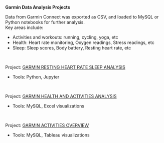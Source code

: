 **Garmin Data Analysis Projects**  

Data from Garmin Connect was exported as CSV, and loaded to MySQL or Python notebooks for further analysis.  
Key areas include:
* Activities and workouts: running, cycling, yoga, etc
* Health: Heart rate monitoring, Oxygen readings, Stress readings, etc
* Sleep: Sleep scores, Body battery, Resting heart rate, etc  
<br/>

Project: [GARMIN RESTING HEART RATE SLEEP ANALYSIS](https://github.com/betomarcos/garmin_analysis/blob/main/garmin_rhr_analysis.md) 
* Tools: Python, Jupyter 
<br/>

Project: [GARMIN HEALTH AND ACTIVITIES ANALYSIS](https://github.com/betomarcos/garmin_health/blob/main/garmin_health_analysis.md)
* Tools: MySQL, Excel visualizations
<br/>

Project: [GARMIN ACTIVITIES OVERVIEW](https://github.com/betomarcos/garmin_health/blob/main/garmin_activities_overview.md)
* Tools: MySQL, Tableau visualizations
<br/>

